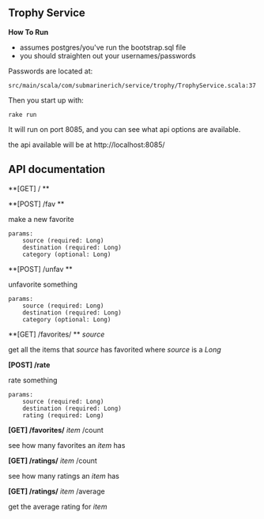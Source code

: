 ## Trophy Service ##

**How To Run**

* assumes postgres/you've run the bootstrap.sql file
* you should straighten out your usernames/passwords

Passwords are located at:

    src/main/scala/com/submarinerich/service/trophy/TrophyService.scala:37

Then you start up with:

    rake run

It will run on port 8085, and you can see what api options are available. 

the api available will be at http://localhost:8085/


## API documentation ##


**[GET] / **

**[POST] /fav **

make a new favorite

    params:
        source (required: Long)
        destination (required: Long)
        category (optional: Long)

**[POST] /unfav **

unfavorite something

    params:
        source (required: Long)
        destination (required: Long)
        category (optional: Long)

**[GET] /favorites/ ** _source_

get all the items that _source_ has favorited where _source_ is a *Long*

**[POST] /rate**

rate something

    params:
        source (required: Long)
        destination (required: Long)
        rating (required: Long)

**[GET] /favorites/** _item_  /count

see how many favorites an _item_ has


**[GET] /ratings/** _item_  /count

see how many ratings an _item_ has

**[GET] /ratings/** _item_  /average

get the average rating for _item_


